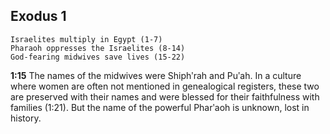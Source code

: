 ## Exodus 1

```
Israelites multiply in Egypt (1-7)
Pharaoh oppresses the Israelites (8-14)
God-fearing midwives save lives (15-22)
```

**1:15** The names of the midwives were Shiphʹrah and Puʹah. In a culture where women are often not mentioned in genealogical registers, these two are preserved with their names and were blessed for their faithfulness with families (1:21). But the name of the powerful Pharʹaoh is unknown, lost in history.
